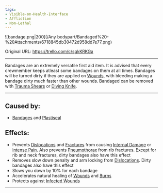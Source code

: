 ```yaml
---
tags:
- Visible-on-Health-Interface
- Affliction
- Non-Lethal
---
```


![bandage.png\|200](/Any bodypart/Bandaged%20-%20Attachments/6718845db30472d958dd7e77.png)

Original URL: https://trello.com/c/sgkKRKGa

---

Bandages are an extremely versatile first aid item. It is advised that every crewmember keeps atleast some bandages on them at all times. Bandages will be turned dirty if they are applied on [Wounds](archived/Wounds.md), with bleeding making a bandage dirty much faster than other wounds. Bandaged can be removed with [Trauma Shears](../Items/Trauma%20Shears.md) or [Diving Knife](../Items/Diving%20Knife.md).

---

## Caused by:

- [Bandages](../Items/Bandages.md) and [Plastiseal](../Items/Plastiseal.md)

## Effects:

- Prevents [Dislocations](../Bones/Dislocations.md) and [Fractures](../Bones/Fractures.md) from causing [Internal Damage](archived/Internal%20Damage.md) or  [Intense Pain](../Symptoms/Intense%20Pain.md). Also prevents [Pneumothorax](../Lungs/Pneumothorax.md) from rib fractures. Except for rib and neck fractures, dirty bandages also have this effect
- Removes slow down penalty and arm locking from [Dislocations](../Bones/Dislocations.md). Dirty bandages also have this effect
- Slows you down by 10% for each bandage
- Accelerates natural healing of [Wounds](archived/Wounds.md) and [Burns](Burns.md)
- Protects against [Infected Wounds](Infected%20Wounds.md)

---

